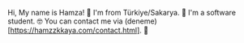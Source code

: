 Hi, My name is Hamza! 👋
I'm from Türkiye/Sakarya. 🌆
I'm a software student. 🤓
You can contact me via (deneme)[https://hamzzkkaya.com/contact.html]. 🫠
